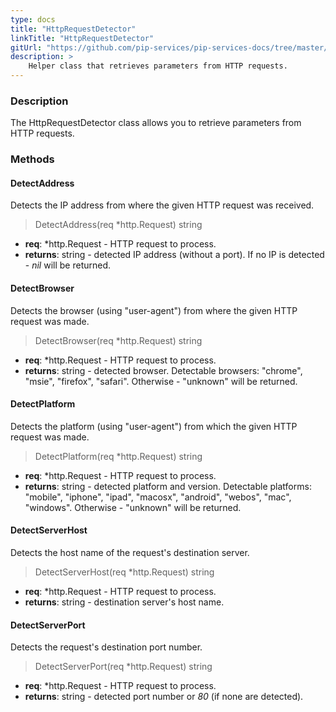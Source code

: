 ```yaml
---
type: docs
title: "HttpRequestDetector"
linkTitle: "HttpRequestDetector"
gitUrl: "https://github.com/pip-services/pip-services-docs/tree/master/content/en/v3/toolkit_api/golang/rpc"
description: >
    Helper class that retrieves parameters from HTTP requests.
---
```


### Description

The HttpRequestDetector class allows you to retrieve parameters from HTTP requests. 

### Methods

#### DetectAddress
Detects the IP address from where the given HTTP request was received.

> DetectAddress(req *http.Request) string

- **req**: *http.Request - HTTP request to process.
- **returns**: string - detected IP address (without a port). If no IP is detected - *nil* will be returned.


#### DetectBrowser
Detects the browser (using "user-agent") from where the given HTTP request was made.

> DetectBrowser(req *http.Request) string

- **req**: *http.Request - HTTP request to process.
- **returns**: string - detected browser. Detectable browsers: "chrome", "msie", "firefox", "safari". Otherwise - "unknown" will be returned.


#### DetectPlatform
Detects the platform (using "user-agent") from which the given HTTP request was made.

> DetectPlatform(req *http.Request) string

- **req**: *http.Request - HTTP request to process.
- **returns**: string - detected platform and version. Detectable platforms: "mobile", "iphone",
"ipad",  "macosx", "android",  "webos", "mac", "windows". Otherwise - "unknown" will
be returned.


#### DetectServerHost
Detects the host name of the request's destination server.

> DetectServerHost(req *http.Request) string

- **req**: *http.Request - HTTP request to process.
- **returns**: string - destination server's host name.


#### DetectServerPort
Detects the request's destination port number.

> DetectServerPort(req *http.Request) string

- **req**: *http.Request - HTTP request to process.
- **returns**: string - detected port number or *80* (if none are detected).
